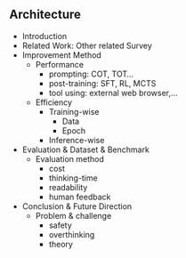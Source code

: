 ## Architecture

- Introduction
- Related Work:  Other related Survey
- Improvement Method
    - Performance
        - prompting: COT, TOT…
        - post-training: SFT, RL, MCTS
        - tool using: external web browser,…
    - Efficiency
        - Training-wise
            - Data
            - Epoch
        - Inference-wise
- Evaluation & Dataset & Benchmark
    - Evaluation method
        - cost
        - thinking-time
        - readability
        - human feedback
- Conclusion & Future Direction
    - Problem & challenge
        - safety
        - overthinking
        - theory
